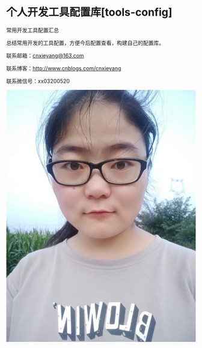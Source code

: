 # 个人开发工具配置库[tools-config]
常用开发工具配置汇总

总结常用开发的工具配置，方便今后配置查看，构建自己的配置库。

联系邮箱：cnxieyang@163.com

联系博客：http://www.cnblogs.com/cnxieyang

联系微信号：xx03200520

 ![image](https://github.com/cnxieyang/tools-config/blob/master/image/name.jpg)


